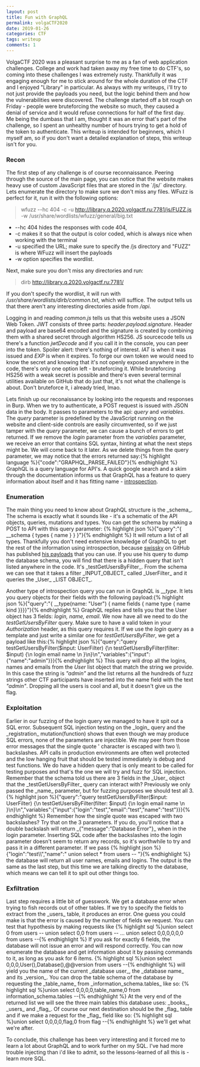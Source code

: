 ```yaml
---
layout: post
title: Fun with GraphQL
permalink: volgaCTF2020
date: 2019-01-26
categories: CTF
tags: writeup
comments: 1
--- 
```


VolgaCTF 2020 was a pleasant surprise to me as a fan of web application challenges. College and work had taken away my free time to do CTF's, so coming into these challenges I was extremely rusty. Thankfully it was engaging enough for me to stick around for the whole duration of the CTF and I enjoyed "Library" in particular. As always with my writeups, i'll try to not just provide the payloads you need, but the logic behind them and how the vulnerabilities were discovered. The challenge started off a bit rough on Friday - people were bruteforcing the website so much, they caused a denial of service and it would refuse connections for half of the first day. Me being the dumbass that I am, thought it was an error that's part of the challenge, so I spent an unhealthy number of hours trying to get a hold of the token to authenticate. This writeup is intended for beginners, which I myself am, so if you don't want a detailed explanation of steps, this writeup isn't for you. 

<h3>Recon</h3>
The first step of any challenge is of course reconnaissance. Peering through the source of the main page, you can notice that the website makes heavy use of custom JavaScript files that are stored in the `/js/` directory. Lets enumerate the directory to make sure we don't miss any files. WFuzz is perfect for it, run it with the following options: 

>wfuzz --hc 404 -c -u http://library.q.2020.volgactf.ru:7781/js/FUZZ.js -w /usr/share/wordlists/wfuzz/general/big.txt
<ul>
<li>--hc 404 hides the responses with code 404,</li> 
<li>-c makes it so that the output is color coded, which is always nice when working with the terminal</li> 
<li>-u specified the URL; make sure to specify the /js directory and "FUZZ" is where WFuzz will insert the payloads</li> 
<li>-w option specifies the wordlist.</li> 
</ul>
Next, make sure you don't miss any directories and run:

>dirb http://library.q.2020.volgactf.ru:7781/ 

If you don't specify the wordlist, it will run with _/usr/share/wordlists/dirb/common.txt_, which will suffice. The output tells us that there aren't any interesting directories aside from _/api_.

Logging in and reading _common.js_ tells us that this website uses a JSON Web Token. JWT consists of three parts: _header.payload.signature_. Header and payload are base64 encoded and the signature is created by combining them with a shared secret through algorithm HS256. JS sourcecode tells us there's a function _jwtDecode_ and if you call it in the console, you can peer into the token. Spoiler alert: there's nothing of interest. _IAT_ is when it was issued and _EXP_ is when it expires. To forge our own token we would need to know the secret and knowing that it's not openly exposed anywhere in the code, there's only one option left - bruteforcing it. While bruteforcing HS256 with a weak secret is possible and there's even several terminal utilities available on GitHub that do just that, it's not what the challenge is about. Don't bruteforce it, i already tried, lmao.

Lets finish up our reconaissance by looking into the requests and responses in Burp. When we try to authenticate, a POST request is issued with JSON data in the body. It passes to parameters to the api: _query_ and _variables_. The _query_ parameter is predefined by the JavaScript running on the website and client-side controls are easily circumvented, so if we just tamper with the _query_ parameter, we can cause a bunch of errors to get returned. If we remove the _login_ parameter from the _variables_ parameter, we receive an error that contains SQL syntax, hinting at what the next steps might be. We will come back to it later. As we delete things from the query parameter, we may notice that the errors returned say:{% highlight language %}{"code":"GRAPHQL_PARSE_FAILED"}{% endhighlight %} 
GraphQL is a query language for API's. A quick google search and a skim through the documentation informs us that GraphQL has a feature to query information about itself and it has fitting name - <a href="https://graphql.org/learn/introspection/">introspection</a>.

<h3>Enumeration</h3>
The main thing you need to know about GraphQL structure is the _schema_. The schema is exactly what it sounds like - it's a schematic of the API objects, queries, mutations and types. You can get the schema by making a POST to API with this query parameter: {% highlight json %}{"query":"{ __schema { types { name } } }"}{% endhighlight %}
It will return a list of all types. Thankfully you don't need extensive knowledge of GraphQL to get the rest of the information using introspection, because <a href="https://github.com/swisskyrepo">swissky</a> on GitHub has published <a href="https://github.com/swisskyrepo/PayloadsAllTheThings/tree/master/GraphQL%20Injection">his payloads</a> that you can use. If you use his query to dump the database schema, you will find that there is a hidden query that isn't listed anywhere in the code. It's _testGetUsersByFilter_. From the schema we can see that it takes a filter _INPUT_OBJECT_ called _UserFilter_ and it queries the _User_ _LIST OBJECT_.

Another type of introspection query you can run in GraphQL is ___type_. It lets you query objects for their fields with the following payload:{% highlight json %}{"query":"{ __type(name: \"User\") { name fields { name type { name kind }}}}"}{% endhighlight %}
GraphQL replies and tells you that the User object has 3 fields: _login, name, email_. We now have all we need to do the _testGetUsersByFilter_ query. Make sure to have a valid token in your _Authorization_ header, as this query requires it. If we use the _login_ query as a template and just write a similar one for _testGetUsersByFilter_, we get a payload like this:{% highlight json %}{"query":"query testGetUsersByFilter($input: UserFilter) {\n  testGetUsersByFilter(filter: $input) {\n  login email name \n  }\n}\n","variables":{"input":{"name":"admin"}}}{% endhighlight %}
This query will drop all the logins, names and emails from the _User_ list object that match the string we provide. In this case the string is _"admin"_ and the list returns all the hundreds of fuzz strings other CTF participants have inserted into the name field with the text _"admin"_. Dropping all the users is cool and all, but it doesn't give us the flag.

<h3>Exploitation</h3>
Earlier in our fuzzing of the login query we managed to have it spit out a SQL error. Subsequent SQL injection testing on the _login_ query and the _registration_ mutation(function) shows that even though we may produce SQL errors, none of the parameters are injectible. We may peer from those error messages that the single quote ' character is escaped with two \\ backslashes. API calls in production environments are often well protected and the low hanging fruit that should be tested immediately is debug and test functions. We do have a hidden query that is only meant to be called for testing purposes and that's the one we will try and fuzz for SQL injection. Remember that the schema told us there are 3 fields in the _User_ object that the _testGetUsersByFilter_ query can interact with? Previously we only passed the _name_ parameter, but for fuzzing purposes we should test all 3. {% highlight json %}{"query":"query testGetUsersByFilter($input: UserFilter) {\n  testGetUsersByFilter(filter: $input) {\n  login email name \n  }\n}\n","variables":{"input":{"login":"test","email":"test","name":"test"}}}{% endhighlight %} Remember how the single quote was escaped with two backslashes? Try that on the 3 parameters. If you do, you'll notice that a double backslash will return _{"message":"Database Error"}_ when in the login parameter. Inserting SQL code after the backslashes into the login parameter doesn't seem to return any records, so it's worthwhile to try and pass it in a different parameter. If we pass {% highlight json %}{"login":"test\\","name":" union select * from users -- "}{% endhighlight %} the database will return all user names, emails and logins. The output is the same as the last step, but this time we are talking directly to the database, which means we can tell it to spit out other things too. 

<h3>Exfiltration</h3>
Last step requires a little bit of guesswork. We get a database error when trying to fish records out of other tables. If we try to specify the fields to extract from the _users_ table, it produces an error. One guess you could make is that the error is caused by the number of fields we request. You can test that hypothesis by making requests like {% highlight sql %}union select 0 from users --
union select 0,0 from users --
...
union select 0,0,0,0,0,0 from users --{% endhighlight %} 
If you ask for exactly 6 fields, the database will not issue an error and will respond correctly. You can now enumerate the database and get information about it by passing commands to it, as long as you ask for 6 items. 
{% highlight sql %}union select 0,0,0,User(),Database(),@@version from users --{% endhighlight %} 
will yield you the name of the current _database user_, the _database name_ and its _version_. You can drop the table schema of the database by requesting the _table_name_ from _information_schema.tables_ like so: 
{% highlight sql %}union select 0,0,0,0,table_name,0 from information_schema.tables --{% endhighlight %}
At the very end of the returned list we will see the three main tables this database uses: _books_, _users_ and _flag_. Of course our next destination should be the _flag_ table and if we make a request for the _flag_ field like so:
{% highlight sql %}union select 0,0,0,0,flag,0 from flag --{% endhighlight %} we'll get what we're after. 

To conclude, this challenge has been very interesting and it forced me to learn a lot about GraphQL and to work further on my SQL. I've had more trouble injecting than i'd like to admit, so the lessons-learned of all this is - learn more SQL.
